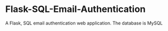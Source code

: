 # Flask-SQL-Email-Authentication
A Flask, SQL email authentication web application. The database is MySQL
